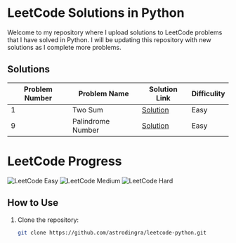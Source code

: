 # LeetCode Solutions in Python

Welcome to my repository where I upload solutions to LeetCode problems that I have solved in Python. I will be updating this repository with new solutions as I complete more problems.

## Solutions

| Problem Number | Problem Name      | Solution Link                   | Difficulity |
|----------------|-------------------|---------------------------------|-------------|
| 1              | Two Sum           | [Solution](two_sum.py) |Easy|
| 9              | Palindrome Number | [Solution](palindrome_number.py) |Easy|
<!-- Add more rows as you solve more problems -->
# LeetCode Progress

![LeetCode Easy](https://img.shields.io/badge/LeetCode%20Easy-2-green)
![LeetCode Medium](https://img.shields.io/badge/LeetCode%20Medium-0-orange)
![LeetCode Hard](https://img.shields.io/badge/LeetCode%20Hard-0-red)


## How to Use

1. Clone the repository:
   ```sh
   git clone https://github.com/astrodingra/leetcode-python.git
